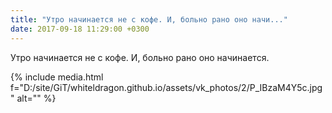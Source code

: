 ```yaml
---
title: "Утро начинается не с кофе. И, больно рано оно начи..."
date: 2017-09-18 11:29:00 +0300
---
```


Утро начинается не с кофе. И, больно рано оно начинается.

{% include media.html f="D:/site/GiT/whiteldragon.github.io/assets/vk_photos/2/P_IBzaM4Y5c.jpg" alt="" %}
